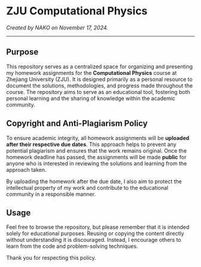 # ZJU Computational Physics

*Created by NAKO on November 17, 2024.*

---

## Purpose

This repository serves as a centralized space for organizing and presenting my homework assignments for the **Computational Physics** course at Zhejiang University (ZJU). It is designed primarily as a personal resource to document the solutions, methodologies, and progress made throughout the course. The repository aims to serve as an educational tool, fostering both personal learning and the sharing of knowledge within the academic community.

## Copyright and Anti-Plagiarism Policy

To ensure academic integrity, all homework assignments will be **uploaded after their respective due dates**. This approach helps to prevent any potential plagiarism and ensures that the work remains original. Once the homework deadline has passed, the assignments will be made **public** for anyone who is interested in reviewing the solutions and learning from the approach taken.

By uploading the homework after the due date, I also aim to protect the intellectual property of my work and contribute to the educational community in a responsible manner.

## Usage

Feel free to browse the repository, but please remember that it is intended solely for educational purposes. Reusing or copying the content directly without understanding it is discouraged. Instead, I encourage others to learn from the code and problem-solving techniques.

Thank you for respecting this policy.
